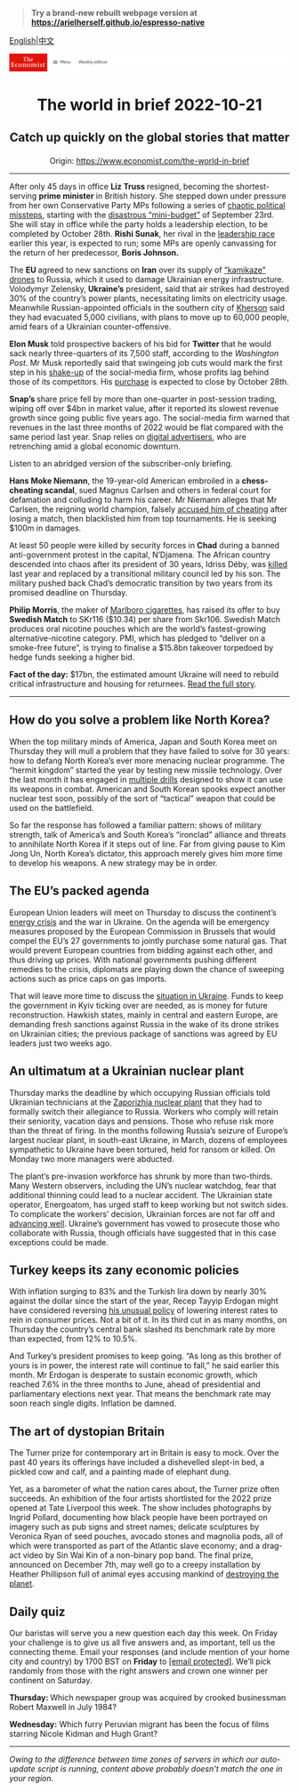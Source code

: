 > **Try a brand-new rebuilt webpage version at https://arielherself.github.io/espresso-native**

[English](https://github.com/arielherself/espresso/blob/main/README.md)|[中文](https://github-com.translate.goog/arielherself/espresso/blob/main/README.md?_x_tr_sl=en&_x_tr_tl=zh-CN&_x_tr_hl=zh-CN&_x_tr_pto=wapp)



![The Economist](menubar.png)

# <p align="center">The world in brief 2022-10-21</p>

## <p align="center">Catch up quickly on the global stories that matter</p>

<p align="center">Origin: <a href="https://www.economist.com/the-world-in-brief">https://www.economist.com/the-world-in-brief</a><hr>

After only 45 days in office <strong>Liz Truss </strong>resigned, becoming the shortest-serving <strong>prime minister</strong> in British history. She stepped down under pressure from her own Conservative Party MPs following a series of [chaotic political missteps](https://www.economist.com/leaders/2022/10/19/welcome-to-britaly), starting with the [disastrous “mini-budget”](https://www.economist.com/britain/2022/10/14/liz-truss-has-lost-her-chancellor-signature-tax-cut-and-authority) of September 23rd. She will stay in office while the party holds a leadership election, to be completed by October 28th. <strong>Rishi Sunak</strong>, her rival in the [leadership race](https://www.economist.com/britain/2022/07/12/the-conservative-party-after-boris-johnson) earlier this year, is expected to run; some MPs are openly canvassing for the return of her predecessor, <strong>Boris Johnson.</strong>

The <strong>EU </strong>agreed to new sanctions on <strong>Iran</strong> over its supply of [“kamikaze” drones](https://www.economist.com/the-economist-explains/2022/10/19/will-russias-drone-attacks-change-the-war-in-ukraine) to Russia, which it used to damage Ukrainian energy infrastructure. Volodymyr Zelensky, <strong>Ukraine’s</strong> president, said that air strikes had destroyed 30% of the country’s power plants, necessitating limits on electricity usage. Meanwhile Russian-appointed officials in the southern city of [Kherson](https://www.economist.com/the-economist-explains/2022/08/30/why-does-kherson-matter) said they had evacuated 5,000 civilians, with plans to move up to 60,000 people, amid fears of a Ukrainian counter-offensive.

<strong>Elon Musk</strong> told prospective backers of his bid for <strong>Twitter</strong> that he would sack nearly three-quarters of its 7,500 staff, according to the <em>Washington Post</em>. Mr Musk reportedly said that swingeing job cuts would mark the first step in his [shake-up](https://www.economist.com/business/2022/07/11/with-or-without-elon-musk-twitter-is-overdue-a-shake-up) of the social-media firm, whose profits lag behind those of its competitors. His [purchase](https://www.economist.com/business/2022/10/11/will-elon-musk-owned-twitter-end-up-as-a-deal-from-hell) is expected to close by October 28th.

<strong>Snap’s </strong>share price fell by more than one-quarter in post-session trading, wiping off over $4bn in market value, after it reported its slowest revenue growth since going public five years ago. The social-media firm warned that revenues in the last three months of 2022 would be flat compared with the same period last year. Snap relies on [digital advertisers](https://www.economist.com/business/2022/07/28/the-online-ad-industry-is-being-shaken-up), who are retrenching amid a global economic downturn.

Listen to an abridged version of the subscriber-only briefing.

<strong>Hans Moke Niemann</strong>, the 19-year-old American embroiled in a <strong>chess-cheating scandal</strong>, sued Magnus Carlsen and others in federal court for defamation and colluding to harm his career. Mr Niemann alleges that Mr Carlsen, the reigning world champion, falsely [accused him of cheating](https://www.economist.com/culture/2022/10/07/hans-moke-niemann-is-known-to-have-cheated-at-chess-does-he-still) after losing a match, then blacklisted him from top tournaments. He is seeking $100m in damages.

At least 50 people were killed by security forces in <strong>Chad</strong> during a banned anti-government protest in the capital, N’Djamena. The African country descended into chaos after its president of 30 years, Idriss Déby, was [killed](https://www.economist.com/leaders/2021/04/24/the-death-of-chads-leader-shakes-the-wests-attitude-towards-strongmen) last year and replaced by a transitional military council led by his son. The military pushed back Chad’s democratic transition by two years from its promised deadline on Thursday.

<strong>Philip Morris</strong>, the maker of [Marlboro cigarettes](https://www.economist.com/business/2019/08/29/philip-morris-and-altria-want-to-merge), has raised its offer to buy <strong>Swedish Match</strong> to SKr116 ($10.34) per share from Skr106. Swedish Match produces oral nicotine pouches which are the world’s fastest-growing alternative-nicotine category. PMI, which has pledged to “deliver on a smoke-free future”, is trying to finalise a $15.8bn takeover torpedoed by hedge funds seeking a higher bid.

<strong>Fact of the day:</strong> $17bn, the estimated amount Ukraine will need to rebuild critical infrastructure and housing for returnees. [Read the full story](https://www.economist.com/finance-and-economics/2022/10/18/ukraines-economy-seems-to-be-growing-again).

----------

## How do you solve a problem like North Korea?

When the top military minds of America, Japan and South Korea meet on Thursday they will mull a problem that they have failed to solve for 30 years: how to defang North Korea’s ever more menacing nuclear programme. The “hermit kingdom” started the year by testing new missile technology. Over the last month it has engaged in [multiple drills](https://www.economist.com/asia/2022/02/03/what-is-behind-north-koreas-flurry-of-missile-tests) designed to show it can use its weapons in combat. American and South Korean spooks expect another nuclear test soon, possibly of the sort of “tactical” weapon that could be used on the battlefield.

So far the response has followed a familiar pattern: shows of military strength, talk of America’s and South Korea’s “ironclad” alliance and threats to annihilate North Korea if it steps out of line. Far from giving pause to Kim Jong Un, North Korea’s dictator, this approach merely gives him more time to develop his weapons. A new strategy may be in order. 

## The EU’s packed agenda

European Union leaders will meet on Thursday to discuss the continent’s [energy crisis](https://www.economist.com/leaders/2022/10/13/europe-is-growing-complacent-about-its-energy-crisis) and the war in Ukraine. On the agenda will be emergency measures proposed by the European Commission in Brussels that would compel the EU’s 27 governments to jointly purchase some natural gas. That would prevent European countries from bidding against each other, and thus driving up prices. With national governments pushing different remedies to the crisis, diplomats are playing down the chance of sweeping actions such as price caps on gas imports.

That will leave more time to discuss the [situation in Ukraine](https://www.economist.com/ukraine-crisis). Funds to keep the government in Kyiv ticking over are needed, as is money for future reconstruction. Hawkish states, mainly in central and eastern Europe, are demanding fresh sanctions against Russia in the wake of its drone strikes on Ukrainian cities; the previous package of sanctions was agreed by EU leaders just two weeks ago.

## An ultimatum at a Ukrainian nuclear plant

Thursday marks the deadline by which occupying Russian officials told Ukrainian technicians at the [Zaporizhia nuclear plant](https://www.economist.com/the-economist-explains/2022/08/19/what-is-at-stake-at-ukraines-zaporizhia-nuclear-plant) that they had to formally switch their allegiance to Russia. Workers who comply will retain their seniority, vacation days and pensions. Those who refuse risk more than the threat of firing. In the months following Russia’s seizure of Europe’s largest nuclear plant, in south-east Ukraine, in March, dozens of employees sympathetic to Ukraine have been tortured, held for ransom or killed. On Monday two more managers were abducted.

The plant’s pre-invasion workforce has shrunk by more than two-thirds. Many Western observers, including the UN’s nuclear watchdog, fear that additional thinning could lead to a nuclear accident. The Ukrainian state operator, Energoatom, has urged staff to keep working but not switch sides. To complicate the workers’ decision, Ukrainian forces are not far off and [advancing well](https://www.economist.com/graphic-detail/2022/10/06/ukraine-has-made-stunning-gains-on-the-battlefield). Ukraine’s government has vowed to prosecute those who collaborate with Russia, though officials have suggested that in this case exceptions could be made.

## Turkey keeps its zany economic policies

With inflation surging to 83% and the Turkish lira down by nearly 30% against the dollar since the start of the year, Recep Tayyip Erdogan might have considered reversing [his unusual policy](https://www.economist.com/finance-and-economics/2022/08/25/the-connection-between-russian-sanctions-and-bizarre-turkish-monetary-policy) of lowering interest rates to rein in consumer prices. Not a bit of it. In its third cut in as many months, on Thursday the country’s central bank slashed its benchmark rate by more than expected, from 12% to 10.5%.

And Turkey’s president promises to keep going. “As long as this brother of yours is in power, the interest rate will continue to fall,” he said earlier this month. Mr Erdogan is desperate to sustain economic growth, which reached 7.6% in the three months to June, ahead of presidential and parliamentary elections next year. That means the benchmark rate may soon reach single digits. Inflation be damned.

## The art of dystopian Britain

The Turner prize for contemporary art in Britain is easy to mock. Over the past 40 years its offerings have included a dishevelled slept-in bed, a pickled cow and calf, and a painting made of elephant dung.

Yet, as a barometer of what the nation cares about, the Turner prize often succeeds. An exhibition of the four artists shortlisted for the 2022 prize opened at Tate Liverpool this week. The show includes photographs by Ingrid Pollard, documenting how black people have been portrayed on imagery such as pub signs and street names; delicate sculptures by Veronica Ryan of seed pouches, avocado stones and magnolia pods, all of which were transported as part of the Atlantic slave economy; and a drag-act video by Sin Wai Kin of a non-binary pop band. The final prize, announced on December 7th, may well go to a creepy installation by Heather Phillipson full of animal eyes accusing mankind of [destroying the planet](https://www.economist.com/culture/2022/09/01/climate-change-may-lead-to-staggering-levels-of-migration). 

## Daily quiz

Our baristas will serve you a new question each day this week. On Friday your challenge is to give us all five answers and, as important, tell us the connecting theme. Email your responses (and include mention of your home city and country) by 1700 BST on <strong>Friday</strong> to [<span class="__cf_email__" data-cfemail="6b3a1e02112e181b190e1818042b0e080405040602181f45080406">[email&#160;protected]</span>](https://mail.google.com/mail/?view=cm&amp;fs=1&amp;tf=1&amp;to=QuizEspresso@economist.com). We’ll pick randomly from those with the right answers and crown one winner per continent on Saturday.

<strong>Thursday: </strong>Which newspaper group was acquired by crooked businessman Robert Maxwell in July 1984?

<strong>Wednesday:</strong> Which furry Peruvian migrant has been the focus of films starring Nicole Kidman and Hugh Grant?

----------

*Owing to the difference between time zones of servers in which our auto-update script is running, content above probably doesn't match the one in your region.*
